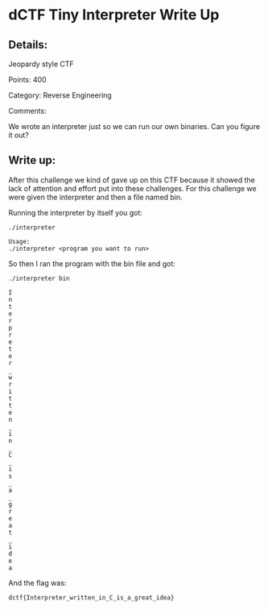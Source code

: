 # dCTF Tiny Interpreter Write Up

## Details:

Jeopardy style CTF

Points: 400

Category: Reverse Engineering

Comments:

We wrote an interpreter just so we can run our own binaries. Can you figure it out?


## Write up:

After this challenge we kind of gave up on this CTF because it showed the lack of attention and effort put into these challenges. For this challenge we were given the interpreter and then a file named bin.

Running the interpreter by itself you got:

```
./interpreter

Usage:
./interpreter <program you want to run>
```

So then I ran the program with the bin file and got:

```
./interpreter bin

I
n
t
e
r
p
r
e
t
e
r
_
w
r
i
t
t
e
n
_
i
n
_
C
_
i
s
_
a
_
g
r
e
a
t
_
i
d
e
a
```

And the flag was:

```
dctf{Interpreter_written_in_C_is_a_great_idea}
```